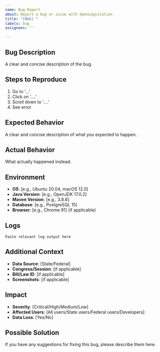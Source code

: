 ```yaml
---
name: Bug Report
about: Report a bug or issue with OpenLegislation
title: "[BUG] "
labels: bug
assignees: ''

---
```


## Bug Description
A clear and concise description of the bug.

## Steps to Reproduce
1. Go to '...'
2. Click on '....'
3. Scroll down to '....'
4. See error

## Expected Behavior
A clear and concise description of what you expected to happen.

## Actual Behavior
What actually happened instead.

## Environment
- **OS**: [e.g., Ubuntu 20.04, macOS 12.0]
- **Java Version**: [e.g., OpenJDK 17.0.2]
- **Maven Version**: [e.g., 3.8.6]
- **Database**: [e.g., PostgreSQL 15]
- **Browser**: [e.g., Chrome 91] (if applicable)

## Logs
```
Paste relevant log output here
```

## Additional Context
- **Data Source**: [State/Federal]
- **Congress/Session**: [if applicable]
- **Bill/Law ID**: [if applicable]
- **Screenshots**: [if applicable]

## Impact
- **Severity**: [Critical/High/Medium/Low]
- **Affected Users**: [All users/State users/Federal users/Developers]
- **Data Loss**: [Yes/No]

## Possible Solution
If you have any suggestions for fixing this bug, please describe them here.